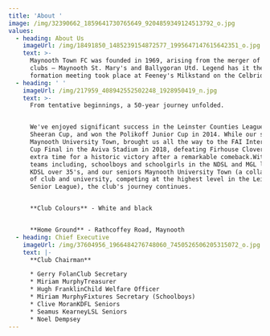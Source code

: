 ```yaml
---
title: 'About '
image: /img/32390662_1859641730765649_9204859349124513792_o.jpg
values:
  - heading: About Us
    imageUrl: /img/18491850_1485239154872577_1995647147615642351_o.jpg
    text: >-
      Maynooth Town FC was founded in 1969, arising from the merger of two local
      clubs – Maynooth St. Mary's and Ballygoran Utd. Legend has it the
      formation meeting took place at Feeney's Milkstand on the Celbridge Road.
  - heading: ' '
    imageUrl: /img/217959_408942552502248_1928950419_n.jpg
    text: >-
      From tentative beginnings, a 50-year journey unfolded. 


      We've enjoyed significant success in the Leinster Counties League and the
      Sheeran Cup, and won the Polikoff Junior Cup in 2014. While our seniors,
      Maynooth University Town, brought us all the way to the FAI Intermediate
      Cup Final in the Aviva Stadium in 2018, defeating Firhouse Clover 4-1 in
      extra time for a historic victory after a remarkable comeback.With over 35
      teams including, schoolboys and schoolgirls in the NDSL and MGL leagues,
      KDSL over 35's, and our seniors Maynooth University Town (a collaboration
      of club and university, competing at the highest level in the Leinster
      Senior League), the club's journey continues. 


      **Club Colours** - White and black 


      **Home Ground** - Rathcoffey Road, Maynooth
  - heading: Chief Executive
    imageUrl: /img/37604956_1966484276748060_7450526506205315072_o.jpg
    text: |-
      **Club Chairman**

      * Gerry FolanClub Secretary 
      * Miriam MurphyTreasurer 
      * Hugh FranklinChild Welfare Officer 
      * Miriam MurphyFixtures Secretary (Schoolboys) 
      * Clive MoranKDFL Seniors 
      * Seamus KearneyLSL Seniors 
      * Noel Dempsey
---
```


